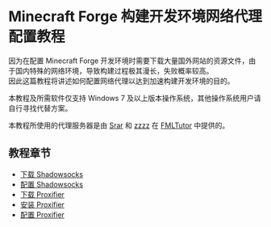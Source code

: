 # Minecraft Forge 构建开发环境网络代理配置教程

因为在配置 Minecraft Forge 开发环境时需要下载大量国外网站的资源文件，由于国内特殊的网络环境，导致构建过程极其漫长，失败概率较高。  
因此这篇教程将讲述如何配置网络代理以达到加速构建开发环境的目的。

本教程及所需软件仅支持 Windows 7 及以上版本操作系统，其他操作系统用户请自行寻找代替方案。

本教程所使用的代理服务器是由 [Srar](https://github.com/Srar) 和 [zzzz](https://github.com/ustc-zzzz) 在 [FMLTutor](https://fmltutor.ustc-zzzz.net/1.1-%E9%85%8D%E7%BD%AE%E4%BD%A0%E7%9A%84%E5%B7%A5%E4%BD%9C%E7%8E%AF%E5%A2%83.html) 中提供的。

## 教程章节
- [下载 Shadowsocks](1.md)
- [配置 Shadowsocks](2.md)
- [下载 Proxifier](3.md)
- [安装 Proxifier](4.md)
- [配置 Proxifier](5.md)
